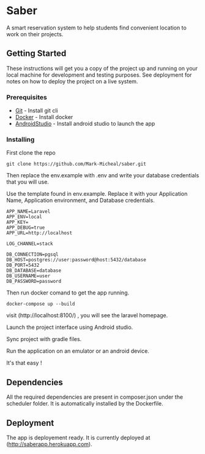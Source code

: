 # Saber

A smart reservation system to help students find convenient location to work on their projects.

## Getting Started
These instructions will get you a copy of the project up and running on your local machine for development and testing purposes. See deployment for notes on how to deploy the project on a live system.

### Prerequisites

* [Git](https://git-scm.com/book/en/v2/Getting-Started-Installing-Git) - Install git cli
* [Docker](https://docs.docker.com/install/) - Install docker
* [AndroidStudio](https://developer.android.com/studio) - Install android studio to launch the app

### Installing

First clone the repo
```git
git clone https://github.com/Mark-Micheal/saber.git
```

Then replace the env.example with .env and write your database credentials that you will use.

Use the template found in env.example.
Replace it with your Application Name, Application environment, and Database credentials.
```
APP_NAME=Laravel
APP_ENV=local
APP_KEY=
APP_DEBUG=true
APP_URL=http://localhost

LOG_CHANNEL=stack

DB_CONNECTION=pgsql
DB_HOST=postgres://user:password@host:5432/database
DB_PORT=5432
DB_DATABASE=database
DB_USERNAME=user
DB_PASSWORD=password
```
Then run docker comand to get the app running.
```docker
docker-compose up --build
```
visit (http://localhost:8100/) , you will see the laravel homepage.

Launch the project interface using Android studio.

Sync project with gradle files.

Run the application on an emulator or an android device.

It's that easy !

## Dependencies
All the required dependencies are present in composer.json under the scheduler folder.
It is automatically installed by the Dockerfile.

## Deployment

The app is deployement ready.
It is currently deployed at (http://saberapp.herokuapp.com).

